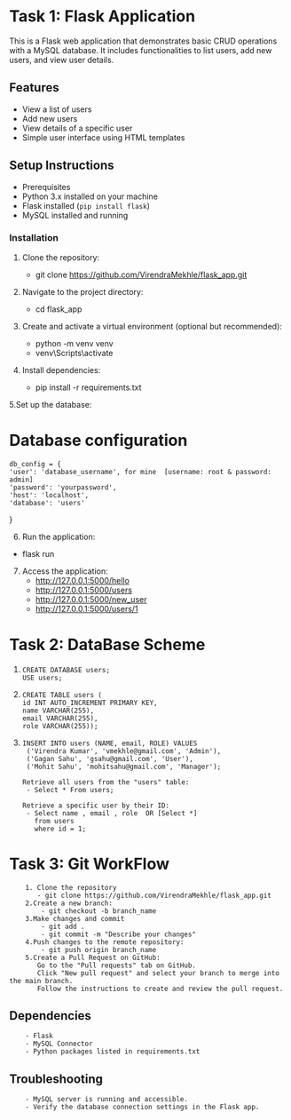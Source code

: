  # Task 1:  Flask Application
This is a Flask web application that demonstrates basic CRUD operations with a MySQL database. It includes functionalities to list users, add new users, and view user details.
## Features
 - View a list of users
 - Add new users
 - View details of a specific user
 - Simple user interface using HTML templates

## Setup Instructions
- Prerequisites
- Python 3.x installed on your machine
- Flask installed (`pip install flask`)
- MySQL installed and running
 
### Installation
1. Clone the repository:
   - git clone https://github.com/VirendraMekhle/flask_app.git
   
2. Navigate to the project directory:
   - cd flask_app
   
3. Create and activate a virtual environment (optional but recommended):
    - python -m venv venv 
    - venv\Scripts\activate

4. Install dependencies:
   - pip install -r requirements.txt

5.Set up the database:
   # Database configuration
    db_config = {
    'user': 'database_username', for mine  [username: root & password: admin]
    'password': 'yourpassword',
    'host': 'localhost',
    'database': 'users'
  }
 
6. Run the application:
  - flask run
  
7. Access the application:
   - http://127.0.0.1:5000/hello
   - http://127.0.0.1:5000/users 
   - http://127.0.0.1:5000/new_user
   - http://127.0.0.1:5000/users/1

# Task 2:  DataBase Scheme
   1.     CREATE DATABASE users;
          USE users;

   2.     CREATE TABLE users (
          id INT AUTO_INCREMENT PRIMARY KEY,
          name VARCHAR(255),
          email VARCHAR(255),
          role VARCHAR(255));
          
   3.     INSERT INTO users (NAME, email, ROLE) VALUES
           ('Virendra Kumar', 'vmekhle@gmail.com', 'Admin'),
           ('Gagan Sahu', 'gsahu@gmail.com', 'User'),
           ('Mohit Sahu', 'mohitsahu@gmail.com', 'Manager');
         
          Retrieve all users from the "users" table: 
           - Select * From users;
        
          Retrieve a specific user by their ID: 
           - Select name , email , role  OR [Select *]
             from users
             where id = 1;

 # Task 3:  Git WorkFlow
        1. Clone the repository
           - git clone https://github.com/VirendraMekhle/flask_app.git
        2.Create a new branch:
            - git checkout -b branch_name
        3.Make changes and commit
            - git add .
            - git commit -m "Describe your changes"
        4.Push changes to the remote repository:
            - git push origin branch_name
        5.Create a Pull Request on GitHub:
           Go to the "Pull requests" tab on GitHub.
           Click "New pull request" and select your branch to merge into the main branch.
           Follow the instructions to create and review the pull request.
        
 ## Dependencies
        - Flask
        - MySQL Connector
        - Python packages listed in requirements.txt

  ## Troubleshooting
        - MySQL server is running and accessible.
        - Verify the database connection settings in the Flask app.

  
